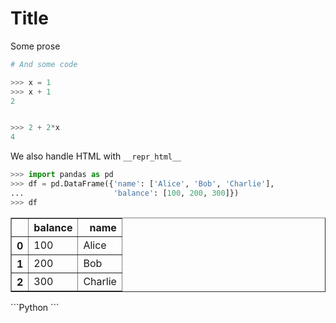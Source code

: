 Title
=====

Some prose


```Python
# And some code

>>> x = 1
>>> x + 1
2


>>> 2 + 2*x
4
```

We also handle HTML with `__repr_html__`

```Python
>>> import pandas as pd
>>> df = pd.DataFrame({'name': ['Alice', 'Bob', 'Charlie'],
...                    'balance': [100, 200, 300]})
>>> df
```
<table border="1" class="dataframe">
  <thead>
    <tr style="text-align: right;">
      <th></th>
      <th>balance</th>
      <th>name</th>
    </tr>
  </thead>
  <tbody>
    <tr>
      <th>0</th>
      <td> 100</td>
      <td>   Alice</td>
    </tr>
    <tr>
      <th>1</th>
      <td> 200</td>
      <td>     Bob</td>
    </tr>
    <tr>
      <th>2</th>
      <td> 300</td>
      <td> Charlie</td>
    </tr>
  </tbody>
</table>
```Python
```